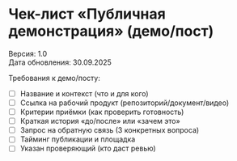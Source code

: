 # Чек-лист «Публичная демонстрация» (демо/пост)

Версия: 1.0  
Дата обновления: 30.09.2025

Требования к демо/посту:
- [ ] Название и контекст (что и для кого)
- [ ] Ссылка на рабочий продукт (репозиторий/документ/видео)
- [ ] Критерии приёмки (как проверить готовность)
- [ ] Краткая история «до/после» или «зачем это»
- [ ] Запрос на обратную связь (3 конкретных вопроса)
- [ ] Тайминг публикации и площадка
- [ ] Указан проверяющий (кто даст ревью)
